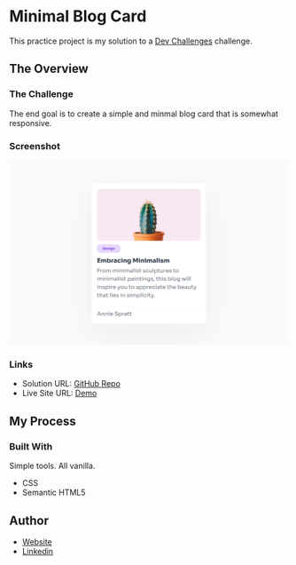 # Minimal Blog Card
This practice project is my solution to a [Dev Challenges](https://devchallenges.io/) challenge.

## The Overview

### The Challenge 
The end goal is to create a simple and minmal blog card that is somewhat responsive. 

### Screenshot
![](./imgs/screenshot.png)

### Links
- Solution URL: [GitHub Repo]()
- Live Site URL: [Demo]()

## My Process

### Built With
Simple tools. All vanilla.
- CSS
- Semantic HTML5

## Author
- [Website](https://www.evaliavarona.com)
- [Linkedin](www.linkedin.com/in/evalia-varona-614131264)
